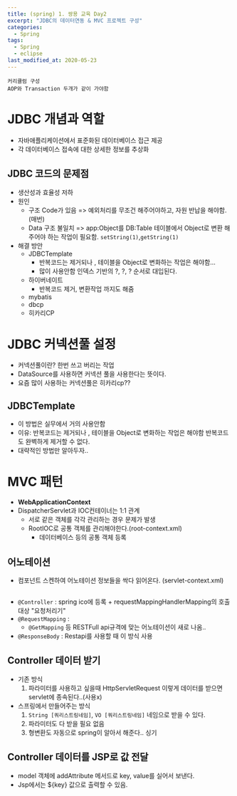 ```yaml
---
title: (spring) 1. 쌍용 교육 Day2
excerpt: "JDBC의 데이터연동 & MVC 프로젝트 구성"
categories:
  - Spring 
tags:
  - Spring
  - eclipse
last_modified_at: 2020-05-23
---
```


```
커리큘럼 구성
AOP와 Transaction 두개가 같이 가야함
```

# JDBC 개념과 역할
- 자바애플리케이션에서 표준화된 데이터베이스 접근 제공
- 각 데이터베이스 접속에 대한 상세한 정보를 추상화

## JDBC 코드의 문제점
- 생산성과 효율성 저하
- 원인
	+ 구조 Code가 있음 => 예외처리를 무조건 해주어야하고, 자원 반납을 해야함.(매번)
	+ Data 구조 불일치 => app:Object를 DB:Table 테이블에서 Object로 변환 해주어야 하는 작업이 필요함. `setString(1)`,`getString(1)`
- 해결 방안
	+ JDBCTemplate
		* 반복코드는 제거되나 , 테이블을 Object로 변화하는 작업은 해야함...
		* 많이 사용안함 인덱스 기반의 ?, ?, ? 순서로 대입된다. 
	+ 하이버네이트
		* 반복코드 제거, 변환작업 까지도 해줌
	+ mybatis
	+ dbcp
	+ 히카리CP

# JDBC 커넥션풀 설정
- 커넥션풀이란? 한번 쓰고 버리는 작업
- DataSource를 사용하면 커넥션 풀을 사용한다는 뜻이다.
- 요즘 많이 사용하는 커넥션풀은 히카리cp??

## JDBCTemplate
- 이 방법은 실무에서 거의 사용안함
- 이유: 반복코드는 제거되나 , 테이블을 Object로 변화하는 작업은 해야함 반복코드도 완벽하게 제거할 수 없다.
- 대략적인 방법만 알아두자..

# MVC 패턴
- **WebApplicationContext**
- DispatcherServlet과 IOC컨테이너는 1:1 관계
	+ 서로 같은 객체를 각각 관리하는 경우 문제가 발생
	+ RootIOC로 공통 객체를 관리해야한다.(root-context.xml) 
		* 데이터베이스 등의 공통 객체 등록

## 어노테이션
- 컴포넌트 스켄하여 어노테이션 정보들을 싹다 읽어온다. (servlet-context.xml)
~~~xml

~~~
- `@Controller` :  spring ico에 등록 + requestMappingHandlerMapping의 호출 대상 "요청처리기"
- `@RequestMapping` : 
	+ `@GetMapping` 등 RESTFull api규격에 맞는 어노테이션이 새로 나옴..
- `@ResponseBody` : Restapi를 사용할 때 이 방식 사용 



## Controller 데이터 받기
- 기존 방식
	1. 파라미터를 사용하고 싶을때 HttpServletRequest 이렇게 데이터를 받으면 servlet에 종속된다..(사용x)
- 스프링에서 만들어주는 방식
	1. `String [쿼리스트링네임]`, `VO [쿼리스트링네임]` 네임으로 받을 수 있다.
	2. 파라미터도 다 받을 필요 없음
	3. 형변환도 자동으로 spring이 알아서 해준다.. 싱기

## Controller 데이터를 JSP로 값 전달
- model 객체에 addAttribute 메서드로 key, value를 실어서 보낸다. 
- Jsp에서는 ${key} 값으로 출력할 수 있음.

